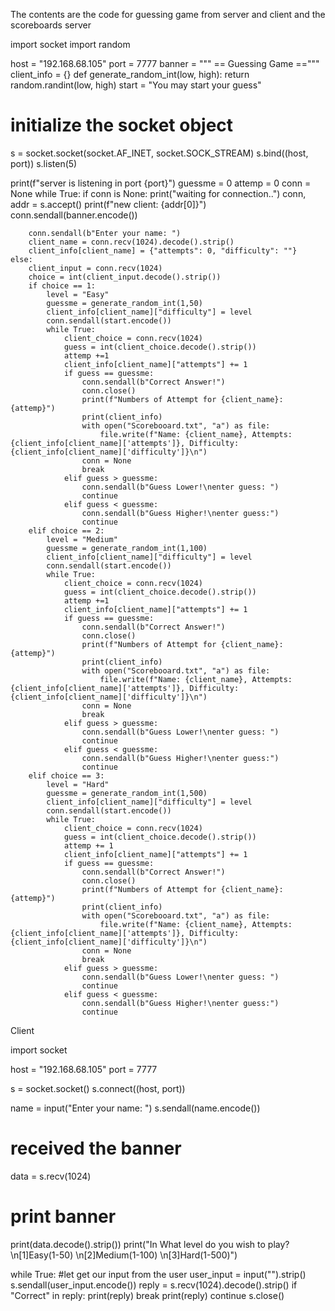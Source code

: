 The contents are the code for guessing game from server and client and the scoreboards
server

import socket
import random 

host = "192.168.68.105"
port = 7777
banner = """
== Guessing Game =="""
client_info = {}
def generate_random_int(low, high):
    return random.randint(low, high)
start = "You may start your guess"
# initialize the socket object
s = socket.socket(socket.AF_INET, socket.SOCK_STREAM)
s.bind((host, port))
s.listen(5)

print(f"server is listening in port {port}")
guessme = 0
attemp = 0
conn = None
while True:
    if conn is None:
        print("waiting for connection..")
        conn, addr = s.accept()
        print(f"new client: {addr[0]}")
        conn.sendall(banner.encode())

        conn.sendall(b"Enter your name: ")
        client_name = conn.recv(1024).decode().strip()
        client_info[client_name] = {"attempts": 0, "difficulty": ""}
    else:
        client_input = conn.recv(1024)
        choice = int(client_input.decode().strip())
        if choice == 1:
            level = "Easy"
            guessme = generate_random_int(1,50)
            client_info[client_name]["difficulty"] = level
            conn.sendall(start.encode())
            while True:
                client_choice = conn.recv(1024)
                guess = int(client_choice.decode().strip())
                attemp +=1
                client_info[client_name]["attempts"] += 1
                if guess == guessme:
                    conn.sendall(b"Correct Answer!")
                    conn.close()
                    print(f"Numbers of Attempt for {client_name}: {attemp}")
                    print(client_info)
                    with open("Scorebooard.txt", "a") as file:
                        file.write(f"Name: {client_name}, Attempts: {client_info[client_name]['attempts']}, Difficulty: {client_info[client_name]['difficulty']}\n")
                    conn = None
                    break
                elif guess > guessme:
                    conn.sendall(b"Guess Lower!\nenter guess: ")
                    continue
                elif guess < guessme:
                    conn.sendall(b"Guess Higher!\nenter guess:")
                    continue
        elif choice == 2:
            level = "Medium"
            guessme = generate_random_int(1,100)
            client_info[client_name]["difficulty"] = level
            conn.sendall(start.encode())
            while True:
                client_choice = conn.recv(1024)
                guess = int(client_choice.decode().strip())
                attemp +=1
                client_info[client_name]["attempts"] += 1
                if guess == guessme:
                    conn.sendall(b"Correct Answer!")
                    conn.close()
                    print(f"Numbers of Attempt for {client_name}: {attemp}")
                    print(client_info)
                    with open("Scorebooard.txt", "a") as file:
                        file.write(f"Name: {client_name}, Attempts: {client_info[client_name]['attempts']}, Difficulty: {client_info[client_name]['difficulty']}\n")
                    conn = None
                    break
                elif guess > guessme:
                    conn.sendall(b"Guess Lower!\nenter guess: ")
                    continue
                elif guess < guessme:
                    conn.sendall(b"Guess Higher!\nenter guess:")
                    continue
        elif choice == 3:
            level = "Hard"
            guessme = generate_random_int(1,500)
            client_info[client_name]["difficulty"] = level
            conn.sendall(start.encode())
            while True:
                client_choice = conn.recv(1024)
                guess = int(client_choice.decode().strip())
                attemp += 1
                client_info[client_name]["attempts"] += 1
                if guess == guessme:
                    conn.sendall(b"Correct Answer!")
                    conn.close()
                    print(f"Numbers of Attempt for {client_name}: {attemp}")
                    print(client_info)
                    with open("Scorebooard.txt", "a") as file:
                        file.write(f"Name: {client_name}, Attempts: {client_info[client_name]['attempts']}, Difficulty: {client_info[client_name]['difficulty']}\n")
                    conn = None
                    break
                elif guess > guessme:
                    conn.sendall(b"Guess Lower!\nenter guess: ")
                    continue
                elif guess < guessme:
                    conn.sendall(b"Guess Higher!\nenter guess:")
                    continue


Client

import socket


host = "192.168.68.105"
port = 7777

s = socket.socket()
s.connect((host, port))

name = input("Enter your name: ")
s.sendall(name.encode())
# received the banner
data = s.recv(1024)
# print banner
print(data.decode().strip())
print("In What level do you wish to play? \n[1]Easy(1-50) \n[2]Medium(1-100) \n[3]Hard(1-500)")

while True:
    #let get our input from the user
    user_input = input("").strip()
    s.sendall(user_input.encode())
    reply = s.recv(1024).decode().strip()
    if "Correct" in reply:
        print(reply)
        break
    print(reply)
    continue
s.close()
